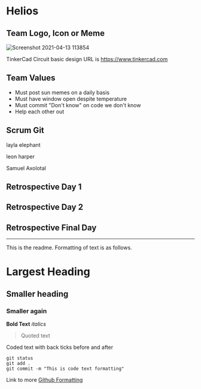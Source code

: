 # Helios

## Team Logo, Icon or Meme
![Screenshot 2021-04-13 113854](https://user-images.githubusercontent.com/82400464/114539919-e0544a00-9c4c-11eb-9be6-cdd535f290de.png)

TinkerCad Circuit basic design URL is
https://www.tinkercad.com

## Team Values
- Must post sun memes on a daily   basis
- Must have window open despite    temperature
- Must commit "Don't know" on code we don't know
- Help each other out

## Scrum Git
layla elephant

leon harper

Samuel Axolotal

## Retrospective Day 1

## Retrospective Day 2

## Retrospective Final Day

---------------------------------------------------------

This is the readme. Formatting of text is as follows.

# Largest Heading
## Smaller heading
### Smaller again

**Bold Text**
*italics*
>Quoted text

Coded text with back ticks before and after
```
git status
git add .
git commit -m "This is code text formatting"
```

Link to more [Github Formatting](https://help.github.com/en/github/writing-on-github/basic-writing-and-formatting-syntax)
